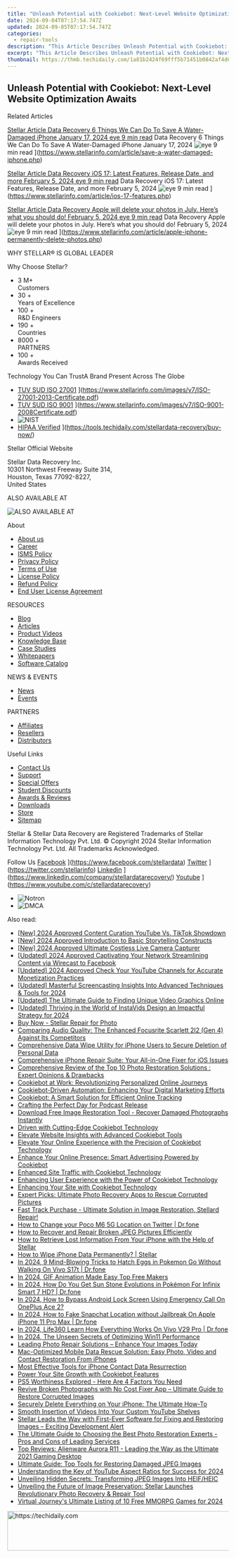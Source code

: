 ```yaml
---
title: "Unleash Potential with Cookiebot: Next-Level Website Optimization Awaits"
date: 2024-09-04T07:17:54.747Z
updated: 2024-09-05T07:17:54.747Z
categories:
  - repair-tools
description: "This Article Describes Unleash Potential with Cookiebot: Next-Level Website Optimization Awaits"
excerpt: "This Article Describes Unleash Potential with Cookiebot: Next-Level Website Optimization Awaits"
thumbnail: https://thmb.techidaily.com/1a81b2424f69fff5b71451b0842af4d68db51d14412d2b2601a20abb71c4f63f.jpg
---
```


## Unleash Potential with Cookiebot: Next-Level Website Optimization Awaits

Related Articles

[Stellar Article Data Recovery  6 Things We Can Do To Save A Water-Damaged iPhone January 17, 2024 eye 9 min read](https://www.stellarinfo.com/public/image/article/6-Things-We-Can-Do-To-Save-A-Water-Damaged-iPhone-1212.jpg) Data Recovery  6 Things We Can Do To Save A Water-Damaged iPhone January 17, 2024 ![eye](https://www.stellarinfo.com/public/newarticle/images/eye.png) 9 min read ](https://www.stellarinfo.com/article/save-a-water-damaged-iphone.php)

[Stellar Article Data Recovery  iOS 17: Latest Features, Release Date, and more February 5, 2024 eye 9 min read](https://www.stellarinfo.com/public/image/article/iOS-17-Latest-Features-Release-Date-&-More-1049.jpg) Data Recovery  iOS 17: Latest Features, Release Date, and more February 5, 2024 ![eye](https://www.stellarinfo.com/public/newarticle/images/eye.png) 9 min read ](https://www.stellarinfo.com/article/ios-17-features.php)

[Stellar Article Data Recovery  Apple will delete your photos in July. Here’s what you should do! February 5, 2024 eye 9 min read](https://www.stellarinfo.com/public/image/article/Apple-will-permanently-delete-your-photos-in-July-1040.jpg) Data Recovery  Apple will delete your photos in July. Here’s what you should do! February 5, 2024 ![eye](https://www.stellarinfo.com/public/newarticle/images/eye.png) 9 min read ](https://www.stellarinfo.com/article/apple-iphone-permanently-delete-photos.php)

 WHY STELLAR® IS GLOBAL LEADER

 Why Choose Stellar?

* 3  M+  
Customers
* 30 +  
Years of Excellence
* 100 +  
R&D Engineers
* 190 +  
Countries
* 8000 +  
PARTNERS
* 100 +  
Awards Received

 Technology You Can TrustA Brand Present Across The Globe

* [TUV SUD ISO 27001](https://www.stellarinfo.com/images/v7/tuv1.png) ](https://www.stellarinfo.com/images/v7/ISO-27001-2013-Certificate.pdf)
* [TUV SUD ISO 9001](https://www.stellarinfo.com/images/v7/tuv2.png) ](https://www.stellarinfo.com/images/v7/ISO-9001-2008Certificate.pdf)
* ![NIST](https://www.stellarinfo.com/images/v7/nist.png)
* [HIPAA Verified](https://www.stellarinfo.com/images/v7/hipa.png) ](https://tools.techidaily.com/stellardata-recovery/buy-now/)

 Stellar Official Website

 Stellar Data Recovery Inc.  
 10301 Northwest Freeway Suite 314,  
 Houston, Texas 77092-8227,  
 United States

 ALSO AVAILABLE AT

![ALSO AVAILABLE AT](https://www.stellarinfo.com/images/v7/Partners_logo_new.png)

 About

* [About us](https://tools.techidaily.com/stellardata-recovery/buy-now/)
* [Career](https://tools.techidaily.com/stellardata-recovery/buy-now/)
* [ISMS Policy](https://tools.techidaily.com/stellardata-recovery/buy-now/)
* [Privacy Policy](https://tools.techidaily.com/stellardata-recovery/buy-now/)
* [Terms of Use](https://tools.techidaily.com/stellardata-recovery/buy-now/)
* [License Policy](https://www.stellarinfo.com/software-licensing-usage.php)
* [Refund Policy](https://tools.techidaily.com/stellardata-recovery/buy-now/)
* [End User License Agreement](https://tools.techidaily.com/stellardata-recovery/buy-now/)

 RESOURCES

* [Blog](https://tools.techidaily.com/stellardata-recovery/buy-now/)
* [Articles](https://tools.techidaily.com/stellardata-recovery/buy-now/)
* [Product Videos](https://tools.techidaily.com/stellardata-recovery/buy-now/)
* [Knowledge Base](https://tools.techidaily.com/stellardata-recovery/buy-now/)
* [Case Studies](https://tools.techidaily.com/stellardata-recovery/buy-now/)
* [Whitepapers](https://tools.techidaily.com/stellardata-recovery/buy-now/)
* [Software Catalog](https://tools.techidaily.com/stellardata-recovery/buy-now/)

 NEWS & EVENTS

* [News](https://tools.techidaily.com/stellardata-recovery/buy-now/)
* [Events](https://www.stellarinfo.com/affiliate-summit/affiliate-summit.php)

 PARTNERS

* [Affiliates](https://tools.techidaily.com/stellardata-recovery/buy-now/)
* [Resellers](https://tools.techidaily.com/stellardata-recovery/buy-now/)
* [Distributors](https://tools.techidaily.com/stellardata-recovery/buy-now/)

 Useful Links

* [Contact Us](https://www.stellarinfo.com/contact/contact-us.php)
* [Support](https://tools.techidaily.com/stellardata-recovery/buy-now/)
* [Special Offers](https://tools.techidaily.com/stellardata-recovery/buy-now/)
* [Student Discounts](https://www.stellarinfo.com/student-discount/)
* [Awards & Reviews](https://tools.techidaily.com/stellardata-recovery/buy-now/)
* [Downloads](https://www.stellarinfo.com/download.php)
* [Store](https://tools.techidaily.com/stellardata-recovery/buy-now/)
* [Sitemap](https://www.stellarinfo.com/sitemap.php)

 Stellar & Stellar Data Recovery are Registered Trademarks of Stellar Information Technology Pvt. Ltd. © Copyright 2024 Stellar Information Technology Pvt. Ltd. All Trademarks Acknowledged.

Follow Us [Facebook](https://www.stellarinfo.com/Images/fb.png) ](https://www.facebook.com/stellardata) [Twitter](https://www.stellarinfo.com/Images/tw.png) ](https://twitter.com/stellarinfo) [Linkedin](https://www.stellarinfo.com/Images/in.png) ](https://www.linkedin.com/company/stellardatarecovery/) [Youtube](https://www.stellarinfo.com/newblacktheme/images/yt.png) ](https://www.youtube.com/c/stellardatarecovery)

* ![Notron](https://www.stellarinfo.com/images/v7/notron.png)
* ![DMCA](https://www.stellarinfo.com/images/v7/dmca.png)

<ins class="adsbygoogle"
     style="display:block"
     data-ad-format="autorelaxed"
     data-ad-client="ca-pub-7571918770474297"
     data-ad-slot="1223367746"></ins>



<ins class="adsbygoogle"
     style="display:block"
     data-ad-client="ca-pub-7571918770474297"
     data-ad-slot="8358498916"
     data-ad-format="auto"
     data-full-width-responsive="true"></ins>

<span class="atpl-alsoreadstyle">Also read:</span>
<div><ul>
<li><a href="https://youtube-tips.techidaily.com/024-approved-content-curation-youtube-vs-tiktok-showdown/"><u>[New] 2024 Approved  Content Curation  YouTube Vs. TikTok Showdown</u></a></li>
<li><a href="https://fox-links.techidaily.com/new-2024-approved-introduction-to-basic-storytelling-constructs/"><u>[New] 2024 Approved  Introduction to Basic Storytelling Constructs</u></a></li>
<li><a href="https://screen-capture.techidaily.com/new-2024-approved-ultimate-costless-live-camera-capturer/"><u>[New] 2024 Approved  Ultimate Costless Live Camera Capturer</u></a></li>
<li><a href="https://facebook-video-content.techidaily.com/updated-2024-approved-captivating-your-network-streamlining-content-via-wirecast-to-facebook/"><u>[Updated] 2024 Approved  Captivating Your Network  Streamlining Content via Wirecast to Facebook</u></a></li>
<li><a href="https://facebook-video-share.techidaily.com/updated-2024-approved-check-your-youtube-channels-for-accurate-monetization-practices/"><u>[Updated] 2024 Approved  Check Your YouTube Channels for Accurate Monetization Practices</u></a></li>
<li><a href="https://on-screen-recording.techidaily.com/updated-masterful-screencasting-insights-into-advanced-techniques-and-tools-for-2024/"><u>[Updated] Masterful Screencasting  Insights Into Advanced Techniques & Tools for 2024</u></a></li>
<li><a href="https://facebook-video-footage.techidaily.com/updated-the-ultimate-guide-to-finding-unique-video-graphics-online/"><u>[Updated] The Ultimate Guide to Finding Unique Video Graphics Online</u></a></li>
<li><a href="https://instagram-clips.techidaily.com/updated-thriving-in-the-world-of-instavids-design-an-impactful-strategy-for-2024/"><u>[Updated] Thriving in the World of InstaVids  Design an Impactful Strategy for 2024</u></a></li>
<li><a href="https://data-safeguard.techidaily.com/buy-now-stellar-repair-for-photo/"><u>Buy Now - Stellar Repair for Photo</u></a></li>
<li><a href="https://eaxpv-info.techidaily.com/comparing-audio-quality-the-enhanced-focusrite-scarlett-2i2-gen-4-against-its-competitors/"><u>Comparing Audio Quality: The Enhanced Focusrite Scarlett 2I2 (Gen 4) Against Its Competitors</u></a></li>
<li><a href="https://data-safeguard.techidaily.com/comprehensive-data-wipe-utility-for-iphone-users-to-secure-deletion-of-personal-data/"><u>Comprehensive Data Wipe Utility for iPhone Users to Secure Deletion of Personal Data</u></a></li>
<li><a href="https://data-safeguard.techidaily.com/comprehensive-iphone-repair-suite-your-all-in-one-fixer-for-ios-issues/"><u>Comprehensive iPhone Repair Suite: Your All-in-One Fixer for iOS Issues</u></a></li>
<li><a href="https://data-safeguard.techidaily.com/comprehensive-review-of-the-top-10-photo-restoration-solutions-expert-opinions-and-drawbacks/"><u>Comprehensive Review of the Top 10 Photo Restoration Solutions : Expert Opinions & Drawbacks</u></a></li>
<li><a href="https://data-safeguard.techidaily.com/cookiebot-at-work-revolutionizing-personalized-online-journeys/"><u>Cookiebot at Work: Revolutionizing Personalized Online Journeys</u></a></li>
<li><a href="https://data-safeguard.techidaily.com/cookiebot-driven-automation-enhancing-your-digital-marketing-efforts/"><u>Cookiebot-Driven Automation: Enhancing Your Digital Marketing Efforts</u></a></li>
<li><a href="https://data-safeguard.techidaily.com/cookiebot-a-smart-solution-for-efficient-online-tracking/"><u>Cookiebot: A Smart Solution for Efficient Online Tracking</u></a></li>
<li><a href="https://article-files.techidaily.com/crafting-the-perfect-day-for-podcast-release/"><u>Crafting the Perfect Day for Podcast Release</u></a></li>
<li><a href="https://data-safeguard.techidaily.com/download-free-image-restoration-tool-recover-damaged-photographs-instantly/"><u>Download Free Image Restoration Tool - Recover Damaged Photographs Instantly</u></a></li>
<li><a href="https://data-safeguard.techidaily.com/driven-with-cutting-edge-cookiebot-technology/"><u>Driven with Cutting-Edge Cookiebot Technology</u></a></li>
<li><a href="https://data-safeguard.techidaily.com/elevate-website-insights-with-advanced-cookiebot-tools/"><u>Elevate Website Insights with Advanced Cookiebot Tools</u></a></li>
<li><a href="https://data-safeguard.techidaily.com/elevate-your-online-experience-with-the-precision-of-cookiebot-technology/"><u>Elevate Your Online Experience with the Precision of Cookiebot Technology</u></a></li>
<li><a href="https://data-safeguard.techidaily.com/enhance-your-online-presence-smart-advertising-powered-by-cookiebot/"><u>Enhance Your Online Presence: Smart Advertising Powered by Cookiebot</u></a></li>
<li><a href="https://data-safeguard.techidaily.com/enhanced-site-traffic-with-cookiebot-technology/"><u>Enhanced Site Traffic with Cookiebot Technology</u></a></li>
<li><a href="https://data-safeguard.techidaily.com/enhancing-user-experience-with-the-power-of-cookiebot-technology/"><u>Enhancing User Experience with the Power of Cookiebot Technology</u></a></li>
<li><a href="https://data-safeguard.techidaily.com/enhancing-your-site-with-cookiebot-technology/"><u>Enhancing Your Site with Cookiebot Technology</u></a></li>
<li><a href="https://data-safeguard.techidaily.com/expert-picks-ultimate-photo-recovery-apps-to-rescue-corrupted-pictures/"><u>Expert Picks: Ultimate Photo Recovery Apps to Rescue Corrupted Pictures</u></a></li>
<li><a href="https://data-safeguard.techidaily.com/fast-track-purchase-ultimate-solution-in-image-restoration-stellard-repair/"><u>Fast Track Purchase - Ultimate Solution in Image Restoration, Stellard Repair!</u></a></li>
<li><a href="https://location-social.techidaily.com/how-to-change-your-poco-m6-5g-location-on-twitter-drfone-by-drfone-virtual-android/"><u>How to Change your Poco M6 5G Location on Twitter | Dr.fone</u></a></li>
<li><a href="https://data-safeguard.techidaily.com/how-to-recover-and-repair-broken-jpeg-pictures-efficiently/"><u>How to Recover and Repair Broken JPEG Pictures Efficiently</u></a></li>
<li><a href="https://data-safeguard.techidaily.com/how-to-retrieve-lost-information-from-your-iphone-with-the-help-of-stellar/"><u>How to Retrieve Lost Information From Your iPhone with the Help of Stellar</u></a></li>
<li><a href="https://data-safeguard.techidaily.com/how-to-wipe-iphone-data-permanently-stellar/"><u>How to Wipe iPhone Data Permanently? | Stellar</u></a></li>
<li><a href="https://change-location.techidaily.com/in-2024-9-mind-blowing-tricks-to-hatch-eggs-in-pokemon-go-without-walking-on-vivo-s17t-drfone-by-drfone-virtual-android/"><u>In 2024, 9 Mind-Blowing Tricks to Hatch Eggs in Pokemon Go Without Walking On Vivo S17t | Dr.fone</u></a></li>
<li><a href="https://smart-video-creator.techidaily.com/in-2024-gif-animation-made-easy-top-free-makers/"><u>In 2024, GIF Animation Made Easy Top Free Makers</u></a></li>
<li><a href="https://android-pokemon-go.techidaily.com/in-2024-how-do-you-get-sun-stone-evolutions-in-pokemon-for-infinix-smart-7-hd-drfone-by-drfone-virtual-android/"><u>In 2024, How Do You Get Sun Stone Evolutions in Pokémon For Infinix Smart 7 HD? | Dr.fone</u></a></li>
<li><a href="https://easy-unlock-android.techidaily.com/in-2024-how-to-bypass-android-lock-screen-using-emergency-call-on-oneplus-ace-2-by-drfone-android/"><u>In 2024, How to Bypass Android Lock Screen Using Emergency Call On OnePlus Ace 2?</u></a></li>
<li><a href="https://location-social.techidaily.com/in-2024-how-to-fake-snapchat-location-without-jailbreak-on-apple-iphone-11-pro-max-drfone-by-drfone-virtual-ios/"><u>In 2024, How to Fake Snapchat Location without Jailbreak On Apple iPhone 11 Pro Max | Dr.fone</u></a></li>
<li><a href="https://phone-solutions.techidaily.com/in-2024-life360-learn-how-everything-works-on-vivo-v29-pro-drfone-by-drfone-virtual-android/"><u>In 2024, Life360 Learn How Everything Works On Vivo V29 Pro | Dr.fone</u></a></li>
<li><a href="https://some-approaches.techidaily.com/in-2024-the-unseen-secrets-of-optimizing-win11-performance/"><u>In 2024, The Unseen Secrets of Optimizing Win11 Performance</u></a></li>
<li><a href="https://data-safeguard.techidaily.com/leading-photo-repair-solutions-enhance-your-images-today/"><u>Leading Photo Repair Solutions – Enhance Your Images Today</u></a></li>
<li><a href="https://data-safeguard.techidaily.com/mac-optimized-mobile-data-rescue-solution-easy-photo-video-and-contact-restoration-from-iphones/"><u>Mac-Optimized Mobile Data Rescue Solution: Easy Photo, Video and Contact Restoration From iPhones</u></a></li>
<li><a href="https://data-safeguard.techidaily.com/most-effective-tools-for-iphone-contact-data-resurrection/"><u>Most Effective Tools for iPhone Contact Data Resurrection</u></a></li>
<li><a href="https://data-safeguard.techidaily.com/power-your-site-growth-with-cookiebot-features/"><u>Power Your Site Growth with Cookiebot Features</u></a></li>
<li><a href="https://smart-video-editing.techidaily.com/ps5-worthiness-explored-here-are-4-factors-you-need/"><u>PS5 Worthiness Explored - Here Are 4 Factors You Need</u></a></li>
<li><a href="https://data-safeguard.techidaily.com/revive-broken-photographs-with-no-cost-fixer-app-ultimate-guide-to-restore-corrupted-images/"><u>Revive Broken Photographs with No Cost Fixer App – Ultimate Guide to Restore Corrupted Images</u></a></li>
<li><a href="https://data-safeguard.techidaily.com/securely-delete-everything-on-your-iphone-the-ultimate-how-to/"><u>Securely Delete Everything on Your iPhone: The Ultimate How-To</u></a></li>
<li><a href="https://fox-direct.techidaily.com/smooth-insertion-of-videos-into-your-custom-youtube-shelves/"><u>Smooth Insertion of Videos Into Your Custom YouTube Shelves</u></a></li>
<li><a href="https://data-safeguard.techidaily.com/stellar-leads-the-way-with-first-ever-software-for-fixing-and-restoring-images-exciting-development-alert/"><u>Stellar Leads the Way with First-Ever Software for Fixing and Restoring Images – Exciting Development Alert</u></a></li>
<li><a href="https://data-safeguard.techidaily.com/the-ultimate-guide-to-choosing-the-best-photo-restoration-experts-pros-and-cons-of-leading-services/"><u>The Ultimate Guide to Choosing the Best Photo Restoration Experts - Pros and Cons of Leading Services</u></a></li>
<li><a href="https://data-safeguard.techidaily.com/top-reviews-alienware-aurora-r11-leading-the-way-as-the-ultimate-2021-gaming-desktop/"><u>Top Reviews: Alienware Aurora R11 - Leading the Way as the Ultimate 2021 Gaming Desktop</u></a></li>
<li><a href="https://data-safeguard.techidaily.com/ultimate-guide-top-tools-for-restoring-damaged-jpeg-images/"><u>Ultimate Guide: Top Tools for Restoring Damaged JPEG Images</u></a></li>
<li><a href="https://facebook-video-footage.techidaily.com/understanding-the-key-of-youtube-aspect-ratios-for-success-for-2024/"><u>Understanding the Key of YouTube Aspect Ratios for Success for 2024</u></a></li>
<li><a href="https://eaxpv-info.techidaily.com/unveiling-hidden-secrets-transforming-jpeg-images-into-heifheic/"><u>Unveiling Hidden Secrets: Transforming JPEG Images Into HEIF/HEIC</u></a></li>
<li><a href="https://data-safeguard.techidaily.com/unveiling-the-future-of-image-preservation-stellar-launches-revolutionary-photo-recovery-and-repair-tool/"><u>Unveiling the Future of Image Preservation: Stellar Launches Revolutionary Photo Recovery & Repair Tool</u></a></li>
<li><a href="https://video-capture.techidaily.com/virtual-journeys-ultimate-listing-of-10-free-mmorpg-games-for-2024/"><u>Virtual Journey's  Ultimate Listing of 10 Free MMORPG Games for 2024</u></a></li>
</ul></div>

<!-- affiliate ads begin -->
<a href="https://dhgate.sjv.io/c/5597632/1186802/12108" target="_top" id="1186802">
  <img src="//a.impactradius-go.com/display-ad/12108-1186802" border="0" alt="https://techidaily.com" width="728" height="90"/>
</a>
<img height="0" width="0" src="https://dhgate.sjv.io/i/5597632/1186802/12108" style="position:absolute;visibility:hidden;" border="0" />
<!-- affiliate ads end -->